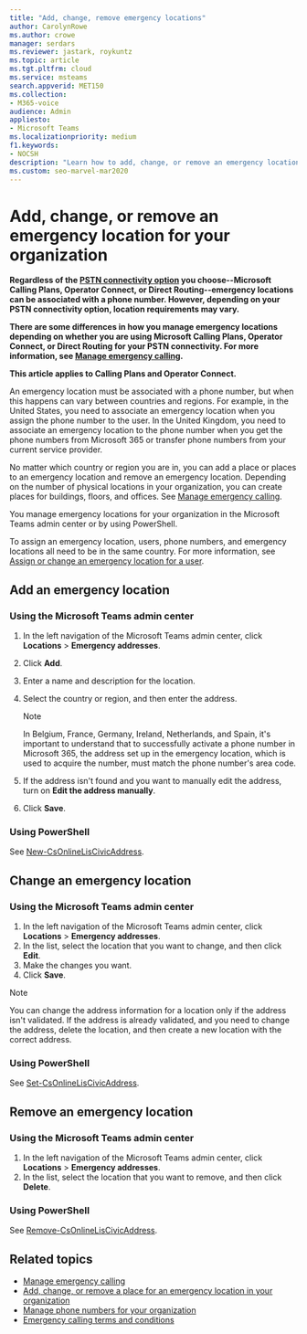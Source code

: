```yaml
---
title: "Add, change, remove emergency locations"
author: CarolynRowe
ms.author: crowe
manager: serdars
ms.reviewer: jastark, roykuntz
ms.topic: article
ms.tgt.pltfrm: cloud
ms.service: msteams
search.appverid: MET150
ms.collection: 
- M365-voice
audience: Admin
appliesto:
- Microsoft Teams
ms.localizationpriority: medium
f1.keywords:
- NOCSH
description: "Learn how to add, change, or remove an emergency location for your organization in the Microsoft Teams admin center. "
ms.custom: seo-marvel-mar2020
---
```


# Add, change, or remove an emergency location for your organization

**Regardless of the [PSTN connectivity option](pstn-connectivity.md) you choose--Microsoft Calling Plans, Operator Connect, or Direct Routing--emergency locations can be associated with a phone number. However, depending on your PSTN connectivity option, location requirements may vary.**

**There are some differences in how you manage emergency locations depending on whether you are using Microsoft Calling Plans, Operator Connect, or Direct Routing for your PSTN connectivity. For more information, see [Manage emergency calling](what-are-emergency-locations-addresses-and-call-routing.md).**

**This article applies to Calling Plans and Operator Connect.**

An emergency location must be associated with a phone number, but when this happens can vary between countries and regions. For example, in the United States, you need to associate an emergency location when you assign the phone number to the user. In the United Kingdom, you need to associate an emergency location to the phone number when you get the phone numbers from Microsoft 365 or transfer phone numbers from your current service provider.

No matter which country or region you are in, you can add a place or places to an emergency location and remove an emergency location. Depending on the number of physical locations in your organization, you can create places for buildings, floors, and offices. See [Manage emergency calling](what-are-emergency-locations-addresses-and-call-routing.md).

You manage emergency locations for your organization in the Microsoft Teams admin center or by using PowerShell.

To assign an emergency location, users, phone numbers, and emergency locations all need to be in the same country.  For more information, see [Assign or change an emergency location for a user](assign-change-emergency-location-user.md).
  
## Add an emergency location

### Using the Microsoft Teams admin center

1. In the left navigation of the Microsoft Teams admin center, click **Locations** > **Emergency addresses**.
2. Click **Add**.
3. Enter a name and description for the location.
4. Select the country or region, and then enter the address.

   > [!NOTE]
   > In Belgium, France, Germany, Ireland, Netherlands, and Spain, it's important to understand that to successfully activate a phone number in Microsoft 365, the address set up in the emergency location, which is used to acquire the number, must match the phone number's area code.

5. If the address isn't found and you want to manually edit the address, turn on **Edit the address manually**.
6. Click **Save**.

### Using PowerShell

See [New-CsOnlineLisCivicAddress](/powershell/module/skype/new-csonlineliscivicaddress).
    
## Change an emergency location

### Using the Microsoft Teams admin center

1. In the left navigation of the Microsoft Teams admin center, click **Locations** > **Emergency addresses**.
2. In the list, select the location that you want to change, and then click **Edit**.
3. Make the changes you want.
4. Click **Save**.

> [!NOTE]
> You can change the address information for a location only if the address isn't validated. If the address is already validated, and you need to change the address, delete the location, and then create a new location with the correct address.

### Using PowerShell

See [Set-CsOnlineLisCivicAddress](/powershell/module/skype/set-csonlineliscivicaddress).
    
## Remove an emergency location

### Using the Microsoft Teams admin center

1. In the left navigation of the Microsoft Teams admin center, click **Locations** > **Emergency addresses**.
2. In the list, select the location that you want to remove, and then click **Delete**.

### Using PowerShell

See [Remove-CsOnlineLisCivicAddress](/powershell/module/skype/remove-csonlineliscivicaddress).

## Related topics

- [Manage emergency calling](what-are-emergency-locations-addresses-and-call-routing.md)
- [Add, change, or remove a place for an emergency location in your organization](add-change-remove-emergency-place-organization.md)
- [Manage phone numbers for your organization](/microsoftteams/manage-phone-numbers-for-your-organization)
- [Emergency calling terms and conditions](./emergency-calling-terms-and-conditions.md)